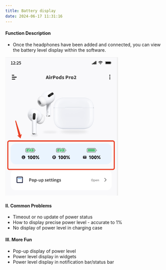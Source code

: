 ```yaml
---
title: Battery display
date: 2024-06-17 11:31:16
---
```


#### Function Description
- Once the headphones have been added and connected, you can view the battery level display within the software.

<img src="battery_display/img.png" width="70%" alt="">

#### II. Common Problems
- Timeout or no update of power status
- How to display precise power level - accurate to 1%
- No display of power level in charging case


#### III. More Fun
- Pop-up display of power level
- Power level display in widgets
- Power level display in notification bar/status bar
